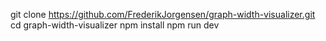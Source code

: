 git clone https://github.com/FrederikJorgensen/graph-width-visualizer.git
cd graph-width-visualizer
npm install
npm run dev